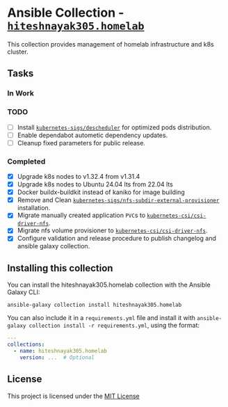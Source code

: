 # Ansible Collection - [`hiteshnayak305.homelab`](https://galaxy.ansible.com/ui/repo/published/hiteshnayak305/homelab)

This collection provides management of homelab infrastructure and k8s cluster.

## Tasks

### In Work

### TODO

- [ ] Install [`kubernetes-sigs/descheduler`](https://github.com/kubernetes-sigs/descheduler) for optimized pods distribution.
- [ ] Enable dependabot autometic dependency updates.
- [ ] Cleanup fixed parameters for public release.

### Completed

- [x] Upgrade k8s nodes to v1.32.4 from v1.31.4
- [x] Upgrade k8s nodes to Ubuntu 24.04 lts from 22.04 lts
- [x] Docker buildx-buildkit instead of kaniko for image building
- [x] Remove and Clean [`kubernetes-sigs/nfs-subdir-external-provisioner`](https://github.com/kubernetes-sigs/nfs-subdir-external-provisioner) installation.
- [x] Migrate manually created application `PVC`s to [`kubernetes-csi/csi-driver-nfs`](https://github.com/kubernetes-csi/csi-driver-nfs).
- [x] Migrate nfs volume provisioner to [`kubernetes-csi/csi-driver-nfs`](https://github.com/kubernetes-csi/csi-driver-nfs).
- [x] Configure validation and release procedure to publish changelog and ansible galaxy collection.

## Installing this collection

You can install the hiteshnayak305.homelab collection with the Ansible Galaxy CLI:

```console
ansible-galaxy collection install hiteshnayak305.homelab
```

You can also include it in a `requirements.yml` file and install it with `ansible-galaxy collection install -r requirements.yml`, using the format:

```yaml
---
collections:
  - name: hiteshnayak305.homelab
    version: ...  # Optional
```

## License

This project is licensed under the [MIT License](LICENSE)
